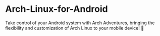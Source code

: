 # Arch-Linux-for-Android
Take control of your Android system with Arch Adventures, bringing the flexibility and customization of Arch Linux to your mobile device! 🚀
